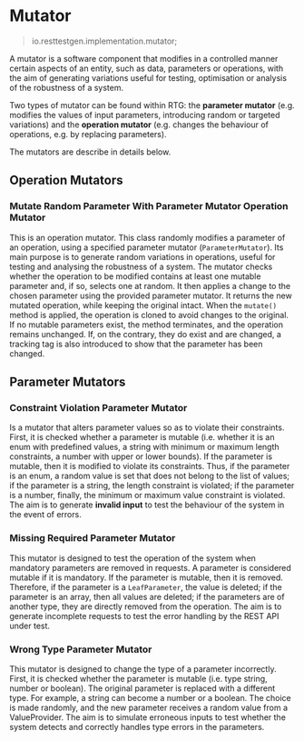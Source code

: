 # Mutator
> io.resttestgen.implementation.mutator;

A mutator is a software component that modifies in a controlled manner certain aspects of an entity, such as data, parameters or operations, with the aim of generating variations useful for testing, optimisation or analysis of the robustness of a system.  

Two types of mutator can be found within RTG: the **parameter mutator** (e.g. modifies the values of input parameters, introducing random or targeted variations) and the **operation mutator** (e.g. changes the behaviour of operations, e.g. by replacing parameters).  

The mutators are describe in details below.

## Operation Mutators

### Mutate Random Parameter With Parameter Mutator Operation Mutator
This is an operation mutator.
This class randomly modifies a parameter of an operation, using a specified parameter mutator (```ParameterMutator```). Its main purpose is to generate random variations in operations, useful for testing and analysing the robustness of a system. The mutator checks whether the operation to be modified contains at least one mutable parameter and, if so, selects one at random. It then applies a change to the chosen parameter using the provided parameter mutator. It returns the new mutated operation, while keeping the original intact. When the ```mutate()``` method is applied, the operation is cloned to avoid changes to the original. If no mutable parameters exist, the method terminates, and the operation remains unchanged. If, on the contrary, they do exist and are changed, a tracking tag is also introduced to show that the parameter has been changed.

## Parameter Mutators

### Constraint Violation Parameter Mutator
Is a mutator that alters parameter values so as to violate their constraints.  First, it is checked whether a parameter is mutable (i.e. whether it is an enum with predefined values, a string with minimum or maximum length constraints, a number with upper or lower bounds). If the parameter is mutable, then it is modified to violate its constraints. Thus, if the parameter is an enum, a random value is set that does not belong to the list of values; if the parameter is a string, the length constraint is violated; if the parameter is a number, finally, the minimum or maximum value constraint is violated. The aim is to generate **invalid input** to test the behaviour of the system in the event of errors.

### Missing Required Parameter Mutator
This mutator is designed to test the operation of the system when mandatory parameters are removed in requests. A parameter is considered mutable if it is mandatory. If the parameter is mutable, then it is removed. Therefore, if the parameter is a ```LeafParameter```, the value is deleted; if the parameter is an array, then all values are deleted; if the parameters are of another type, they are directly removed from the operation. The aim is to generate incomplete requests to test the error handling by the REST API under test.

### Wrong Type Parameter Mutator
This mutator is designed to change the type of a parameter incorrectly. First, it is checked whether the parameter is mutable (i.e. type string, number or boolean). The original parameter is replaced with a different type. For example, a string can become a number or a boolean. The choice is made randomly, and the new parameter receives a random value from a ValueProvider. The aim is to simulate erroneous inputs to test whether the system detects and correctly handles type errors in the parameters. 